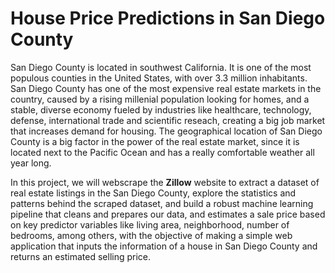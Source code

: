 # **House Price Predictions in San Diego County**

San Diego County is located in southwest California. It is one of the most populous counties in the United States, with over 3.3 million inhabitants. San Diego County has one of the most expensive real estate markets in the country, caused by a rising millenial population looking for homes, and a stable, diverse economy fueled by industries like healthcare, technology, defense, international trade and scientific reseach, creating a big job market that increases demand for housing. The geographical location of San Diego County is a big factor in the power of the real estate market, since it is located next to the Pacific Ocean and has a really comfortable weather all year long.

In this project, we will webscrape the **Zillow** website to extract a dataset of real estate listings in the San Diego County, explore the statistics and patterns behind the scraped dataset, and build a robust machine learning pipeline that cleans and prepares our data, and estimates a sale price based on key predictor variables like living area, neighborhood, number of bedrooms, among others, with the objective of making a simple web application that inputs the information of a house in San Diego County and returns an estimated selling price.
